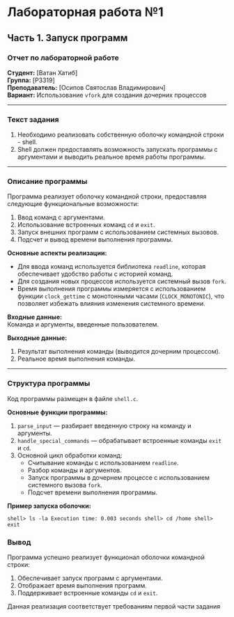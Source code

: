 # Лабораторная работа №1  
## Часть 1. Запуск программ  

### Отчет по лабораторной работе  
**Студент:** [Ватан Хатиб]  
**Группа:** [P3319]  
**Преподаватель:** [Осипов Святослав Владимирович]  
**Вариант:** Использование `vfork` для создания дочерних процессов  

---

### Текст задания  
1. Необходимо реализовать собственную оболочку командной строки - shell.  
2. Shell должен предоставлять возможность запускать программы с аргументами и выводить реальное время работы программы.  

---

### Описание программы  

Программа реализует оболочку командной строки, предоставляя следующие функциональные возможности:  
1. Ввод команд с аргументами.  
2. Использование встроенных команд `cd` и `exit`.  
3. Запуск внешних программ с использованием системных вызовов.  
4. Подсчет и вывод времени выполнения программы.  

**Основные аспекты реализации:**  
- Для ввода команд используется библиотека `readline`, которая обеспечивает удобство работы с историей команд.  
- Для создания новых процессов используется системный вызов `fork`.  
- Время выполнения программы измеряется с использованием функции `clock_gettime` с монотонными часами (`CLOCK_MONOTONIC`), что позволяет избежать влияния изменения системного времени.  

**Входные данные:**  
Команда и аргументы, введенные пользователем.  

**Выходные данные:**  
1. Результат выполнения команды (выводится дочерним процессом).  
2. Реальное время выполнения команды.  

---

### Структура программы  

Код программы размещен в файле `shell.c`.  

**Основные функции программы:**  
1. `parse_input` — разбирает введенную строку на команду и аргументы.  
2. `handle_special_commands` — обрабатывает встроенные команды `exit` и `cd`.  
3. Основной цикл обработки команд:  
    - Считывание команды с использованием `readline`.  
    - Разбор команды и аргументов.  
    - Запуск программы в дочернем процессе с использованием системного вызова `fork`.  
    - Подсчет времени выполнения программы.  

**Пример запуска оболочки:** 
```
shell> ls -la Execution time: 0.003 seconds shell> cd /home shell> exit
```
### Вывод  

Программа успешно реализует функционал оболочки командной строки:  
1. Обеспечивает запуск программ с аргументами.  
2. Отображает время выполнения программ.  
3. Поддерживает встроенные команды `cd` и `exit`.  

Данная реализация соответствует требованиям первой части задания

